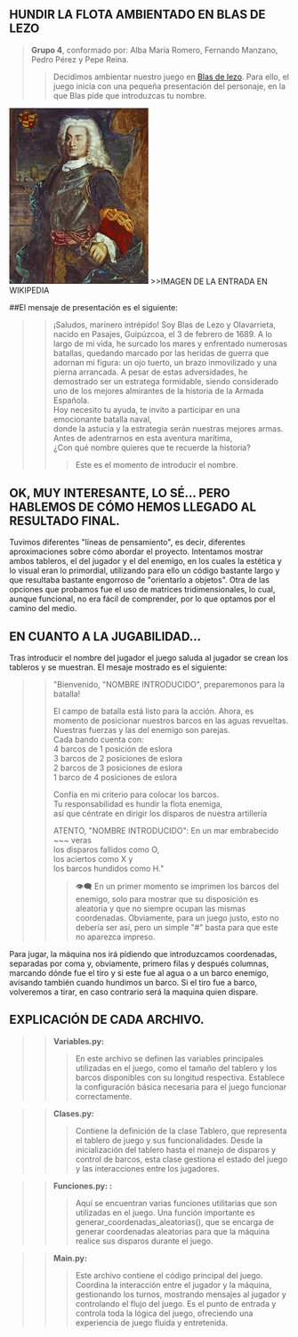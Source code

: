 ## **HUNDIR LA FLOTA AMBIENTADO EN BLAS DE LEZO**
> **Grupo 4**, conformado por: Alba María Romero, Fernando Manzano, Pedro Pérez y Pepe Reina.
>> Decidimos ambientar nuestro juego en [Blas de lezo](https://es.wikipedia.org/wiki/Blas_de_Lezo). Para ello, el juego inicia con una pequeña presentación del personaje, en la que Blas pide que introduzcas tu nombre.  
<img src="./imagenes/Don_Blas_de_Lezo.jpg" width="250">  
>>IMAGEN DE LA ENTRADA EN WIKIPEDIA   
   
##El mensaje de presentación es el siguiente:
>> ¡Saludos, marinero intrépido! 
Soy Blas de Lezo y Olavarrieta, nacido en Pasajes, Guipúzcoa, el 3 de febrero de 1689. 
A lo largo de mi vida, he surcado los mares y enfrentado numerosas batallas, 
quedando marcado por las heridas de guerra que adornan mi figura: 
un ojo tuerto, un brazo inmovilizado y una pierna arrancada. 
A pesar de estas adversidades, he demostrado ser un estratega formidable, 
siendo considerado uno de los mejores almirantes de la historia de la Armada Española.   
Hoy necesito tu ayuda, 
te invito a participar en una emocionante batalla naval,       
donde la astucia y la estrategia serán nuestras mejores armas. 
Antes de adentrarnos en esta aventura marítima,  
¿Con qué nombre quieres que te recuerde la historia?   
>>> Este es el momento de introducir el nombre.


## OK, MUY INTERESANTE, LO SÉ... PERO HABLEMOS DE CÓMO HEMOS LLEGADO AL RESULTADO FINAL.

Tuvimos diferentes "líneas de pensamiento", es decir, diferentes aproximaciones sobre cómo abordar el proyecto. Intentamos mostrar ambos tableros, el del jugador y el del enemigo, en los cuales la estética y lo visual eran lo primordial, utilizando para ello un código bastante largo y que resultaba bastante engorroso de "orientarlo a objetos". Otra de las opciones que probamos fue el uso de matrices tridimensionales, lo cual, aunque funcional, no era fácil de comprender, por lo que optamos por el camino del medio.

## EN CUANTO A LA JUGABILIDAD...

Tras introducir el nombre del jugador el juego saluda al jugador se crean los tableros y se muestran. El mesaje mostrado es el siguiente:  
>>"Bienvenido, "NOMBRE INTRODUCIDO", preparemonos para la batalla!
>>
>>El campo de batalla está listo para la acción.
Ahora, es momento de posicionar nuestros barcos en las aguas revueltas.   
Nuestras fuerzas y las del enemigo son parejas.  
Cada bando cuenta con:  
4 barcos de 1 posición de eslora  
3 barcos de 2 posiciones de eslora  
2 barcos de 3 posiciones de eslora  
1 barco de 4 posiciones de eslora  
>>
>>Confía en mi criterio para colocar los barcos.  
Tu responsabilidad es hundir la flota enemiga,  
así que céntrate en dirigir los disparos de nuestra artillería  
>>
>>ATENTO, "NOMBRE INTRODUCIDO": En un mar embrabecido ~~~ veras   
los disparos fallidos como O,  
los aciertos como X y  
los barcos hundidos como H."  
>>>👁️‍🗨️ En un primer momento se imprimen los barcos del enemigo, solo para mostrar que su disposición es aleatoria y que no siempre ocupan las mismas coordenadas. Obviamente, para un juego justo, esto no debería ser así, pero un simple "#" basta para que este no aparezca impreso. 

Para jugar, la máquina nos irá pidiendo que introduzcamos coordenadas, separadas por coma y, obviamente, primero filas y después columnas, marcando dónde fue el tiro y si este fue al agua o a un barco enemigo, avisando también cuando hundimos un barco.
Si el tiro fue a barco, volveremos a tirar, en caso contrario será la maquina quien dispare. 

## EXPLICACIÓN DE CADA ARCHIVO.
 
>> **Variables.py:**  
>>>En este archivo se definen las variables principales utilizadas en el juego, como el tamaño del tablero y los barcos disponibles con su longitud   respectiva. Establece la configuración básica necesaria para el juego funcionar correctamente.  

>> **Clases.py:**    
>>>Contiene la definición de la clase Tablero, que representa el tablero de juego y sus funcionalidades. Desde la inicialización del tablero hasta el   manejo de disparos y control de barcos, esta clase gestiona el estado del juego y las interacciones entre los jugadores.  

>> **Funciones.py: :**  
>>>Aquí se encuentran varias funciones utilitarias que son utilizadas en el juego. Una función importante es generar_coordenadas_aleatorias(), que se   encarga de generar coordenadas aleatorias para que la máquina realice sus disparos durante el juego.  

>> **Main.py:**  
>>>Este archivo contiene el código principal del juego. Coordina la interacción entre el jugador y la máquina, gestionando los turnos, mostrando   mensajes al jugador y controlando el flujo del juego. Es el punto de entrada y controla toda la lógica del juego, ofreciendo una experiencia de   juego fluida y entretenida.  



